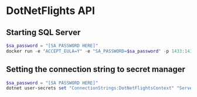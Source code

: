 # DotNetFlights API

## Starting SQL Server
```powershell
$sa_password = "[SA PASSWORD HERE]"
docker run -e "ACCEPT_EULA=Y" -e "SA_PASSWORD=$sa_password" -p 1433:1433 --name sqlserver -d mcr.microsoft.com/mssql/server
```

## Setting the connection string to secret manager
```powershell
$sa_password = "[SA PASSWORD HERE]"
dotnet user-secrets set "ConnectionStrings:DotNetFlightsContext" "Server=localhost; Database=DotNetFlights; User Id=sa;  Password=$sa_password;TrustServerCertificate=True"

```